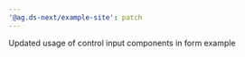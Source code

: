 ```yaml
---
'@ag.ds-next/example-site': patch
---
```


Updated usage of control input components in form example
